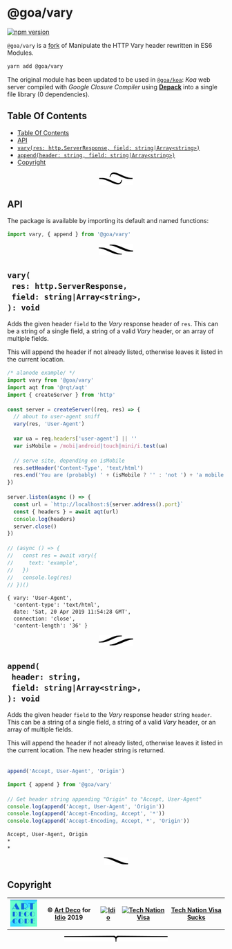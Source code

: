 # @goa/vary

[![npm version](https://badge.fury.io/js/%40goa%2Fvary.svg)](https://npmjs.org/package/@goa/vary)

`@goa/vary` is a [fork](https://github.com/jshttp/vary) of Manipulate the HTTP Vary header rewritten in ES6 Modules.

```sh
yarn add @goa/vary
```

The original module has been updated to be used in [`@goa/koa`](https://artdecocode.com/goa/): _Koa_ web server compiled with _Google Closure Compiler_ using [**Depack**](https://artdecocode.com/depack/) into a single file library (0 dependencies).

## Table Of Contents

- [Table Of Contents](#table-of-contents)
- [API](#api)
- [`vary(res: http.ServerResponse, field: string|Array<string>)`](#varyres-httpserverresponsefield-stringarraystring-void)
- [`append(header: string, field: string|Array<string>)`](#appendheader-stringfield-stringarraystring-void)
- [Copyright](#copyright)

<p align="center"><a href="#table-of-contents"><img src=".documentary/section-breaks/0.svg?sanitize=true"></a></p>

## API

The package is available by importing its default and named functions:

```js
import vary, { append } from '@goa/vary'
```

<p align="center"><a href="#table-of-contents"><img src=".documentary/section-breaks/1.svg?sanitize=true"></a></p>

## `vary(`<br/>&nbsp;&nbsp;`res: http.ServerResponse,`<br/>&nbsp;&nbsp;`field: string|Array<string>,`<br/>`): void`

Adds the given header `field` to the _Vary_ response header of `res`. This can be a string of a single field, a string of a valid _Vary_ header, or an array of multiple fields.

This will append the header if not already listed, otherwise leaves it listed in the current location.

```js
/* alanode example/ */
import vary from '@goa/vary'
import aqt from '@rqt/aqt'
import { createServer } from 'http'

const server = createServer((req, res) => {
  // about to user-agent sniff
  vary(res, 'User-Agent')

  var ua = req.headers['user-agent'] || ''
  var isMobile = /mobi|android|touch|mini/i.test(ua)

  // serve site, depending on isMobile
  res.setHeader('Content-Type', 'text/html')
  res.end('You are (probably) ' + (isMobile ? '' : 'not ') + 'a mobile user')
})

server.listen(async () => {
  const url = `http://localhost:${server.address().port}`
  const { headers } = await aqt(url)
  console.log(headers)
  server.close()
})

// (async () => {
//   const res = await vary({
//     text: 'example',
//   })
//   console.log(res)
// })()
```
```
{ vary: 'User-Agent',
  'content-type': 'text/html',
  date: 'Sat, 20 Apr 2019 11:54:28 GMT',
  connection: 'close',
  'content-length': '36' }
```

<p align="center"><a href="#table-of-contents"><img src=".documentary/section-breaks/2.svg?sanitize=true"></a></p>

## `append(`<br/>&nbsp;&nbsp;`header: string,`<br/>&nbsp;&nbsp;`field: string|Array<string>,`<br/>`): void`

Adds the given header `field` to the _Vary_ response header string `header`. This can be a string of a single field, a string of a valid _Vary_ header, or an array of multiple fields.

This will append the header if not already listed, otherwise leaves it listed in the current location. The new header string is returned.

```js

append('Accept, User-Agent', 'Origin')
```

```js
import { append } from '@goa/vary'

// Get header string appending "Origin" to "Accept, User-Agent"
console.log(append('Accept, User-Agent', 'Origin'))
console.log(append('Accept-Encoding, Accept', '*'))
console.log(append('Accept-Encoding, Accept, *', 'Origin'))
```
```
Accept, User-Agent, Origin
*
*
```

<p align="center"><a href="#table-of-contents"><img src=".documentary/section-breaks/3.svg?sanitize=true"></a></p>

## Copyright

<table>
  <tr>
    <th>
      <a href="https://artd.eco">
        <img src="https://raw.githubusercontent.com/wrote/wrote/master/images/artdeco.png" alt="Art Deco" />
      </a>
    </th>
    <th>© <a href="https://artd.eco">Art Deco</a> for <a href="https://idio.cc">Idio</a> 2019</th>
    <th>
      <a href="https://idio.cc">
        <img src="https://avatars3.githubusercontent.com/u/40834161?s=100" width="100" alt="Idio" />
      </a>
    </th>
    <th>
      <a href="https://www.technation.sucks" title="Tech Nation Visa">
        <img src="https://raw.githubusercontent.com/artdecoweb/www.technation.sucks/master/anim.gif"
          alt="Tech Nation Visa" />
      </a>
    </th>
    <th><a href="https://www.technation.sucks">Tech Nation Visa Sucks</a></th>
  </tr>
</table>

<p align="center"><a href="#table-of-contents"><img src=".documentary/section-breaks/-1.svg?sanitize=true"></a></p>